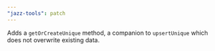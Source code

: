 ```yaml
---
"jazz-tools": patch
---
```


Adds a `getOrCreateUnique` method, a companion to `upsertUnique` which does not overwrite existing data.
